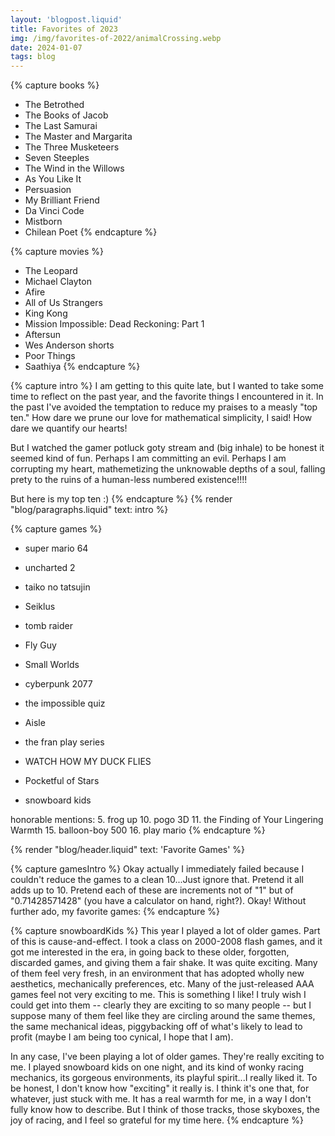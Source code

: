 ```yaml
---
layout: 'blogpost.liquid'
title: Favorites of 2023
img: /img/favorites-of-2022/animalCrossing.webp
date: 2024-01-07
tags: blog
---
```




{% capture books %}
- The Betrothed
- The Books of Jacob
- The Last Samurai
- The Master and Margarita
- The Three Musketeers
- Seven Steeples
- The Wind in the Willows
- As You Like It
- Persuasion
- My Brilliant Friend
- Da Vinci Code
- Mistborn
- Chilean Poet
{% endcapture %}


{% capture movies %}
- The Leopard
- Michael Clayton
- Afire
- All of Us Strangers
- King Kong
- Mission Impossible: Dead Reckoning: Part 1
- Aftersun
- Wes Anderson shorts
- Poor Things
- Saathiya
{% endcapture %}

<!-- INTRO -->
{% capture intro %}
I am getting to this quite late, but I wanted to take some time to reflect on the past year, and the favorite things I encountered in it. In the past I've avoided the temptation to reduce my praises to a measly "top ten." How dare we prune our love for mathematical simplicity, I said! How dare we quantify our hearts! 

But I watched the gamer potluck goty stream and (big inhale) to be honest it seemed kind of fun. Perhaps I am committing an evil. Perhaps I am corrupting my heart, mathemetizing the unknowable depths of a soul, falling prety to the ruins of a human-less numbered existence!!!!

But here is my top ten :)
{% endcapture %}
{% render "blog/paragraphs.liquid" text: intro %}


<!-- ============================================================== -->
<!-- ==========    GAMES WRITE UPS     ============================ -->
<!-- ============================================================== -->

{% capture games %}
- super mario 64
- uncharted 2
- taiko no tatsujin

- Seiklus
- tomb raider
- Fly Guy
- Small Worlds

- cyberpunk 2077
- the impossible quiz
- Aisle

- the fran play series
- WATCH HOW MY DUCK FLIES
- Pocketful of Stars
- snowboard kids

honorable mentions:
5. frog up
10. pogo 3D
11. the Finding of Your Lingering Warmth
15. balloon-boy  500
16. play mario
{% endcapture %}

{% render "blog/header.liquid" text: 'Favorite Games' %}

<!-- intro -->
{% capture gamesIntro %}
Okay actually I immediately failed because I couldn't reduce the games to a clean 10...Just ignore that. Pretend it all adds up  to 10. Pretend each of these are increments not of "1" but of "0.71428571428" (you have a calculator on hand, right?). Okay! Without further ado, my favorite games:
{% endcapture %}


<!-- snowboard kids -->
{% capture snowboardKids %}
This year I played a lot of older games. Part of this is cause-and-effect. I took a class on 2000-2008 flash games, and it got me interested in the era, in going back to these older, forgotten, discarded games, and giving them a fair shake. It was quite exciting. Many of them feel very fresh, in an environment that has adopted wholly new aesthetics, mechanically preferences, etc. Many of the just-released AAA games feel not very exciting to me. This is something I like! I truly wish I could get into them -- clearly they are exciting to so many people -- but I suppose many of them feel like they are circling around the same themes, the same mechanical ideas, piggybacking off of what's likely to lead to profit (maybe I am being too cynical, I hope that I am). 

In any case, I've been playing a lot of older games. They're really exciting to me. I played snowboard kids on one night, and its kind of wonky racing mechanics, its gorgeous environments, its playful spirit...I really liked it. To be honest, I don't know how "exciting" it really is. I think it's one that, for whatever, just stuck with me. It has a real warmth for me, in a way I don't fully know how to describe. But I think of those tracks, those skyboxes, the joy of racing, and I feel so grateful for my time here. 
{% endcapture %}